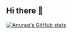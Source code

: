 ## Hi there 👋

[![Anurag's GitHub stats](https://github-readme-stats.vercel.app/api?username=EduardFedorenkov)](https://github.com/anuraghazra/github-readme-stats)
<!--
**EduardFedorenkov/EduardFedorenkov** is a ✨ _special_ ✨ repository because its `README.md` (this file) appears on your GitHub profile.

Here are some ideas to get you started:

- 🔭 I’m currently working on ...
- 🌱 I’m currently learning ...
- 👯 I’m looking to collaborate on ...
- 🤔 I’m looking for help with ...
- 💬 Ask me about ...
- 📫 How to reach me: ...
- 😄 Pronouns: ...
- ⚡ Fun fact: ...
-->
